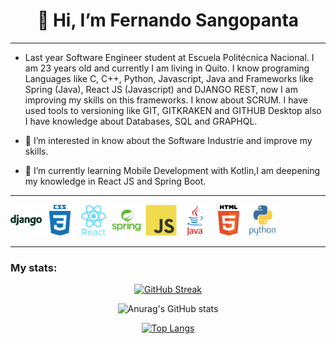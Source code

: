 
<h1 class="header" align="center">
  👋 Hi, I’m Fernando Sangopanta 
  </h1>
  <hr></hr>

- Last year Software Engineer student at Escuela Politécnica Nacional. I am 23 years old and currently I am living in Quito. I know programing Languages like C, C++, Python, Javascript, Java and  Frameworks like Spring (Java), React JS (Javascript) and DJANGO REST, now I am improving my skills on this  frameworks. I know about SCRUM. I have used tools to versioning like GIT, GITKRAKEN and GITHUB Desktop also I have knowledge about Databases, SQL and GRAPHQL.

- 👀 I’m interested in know about the Software Industrie and improve my skills.
- 🌱 I’m currently learning Mobile Development with Kotlin,I am deepening my knowledge in React JS and Spring Boot.

<hr></hr>
<div align="left">
  <img src="https://github.com/devicons/devicon/blob/master/icons/django/django-plain-wordmark.svg" height="50px" width="50px"
       />
    <img src="https://github.com/devicons/devicon/blob/master/icons/css3/css3-plain-wordmark.svg" height="50px" width="50px"
       />
      <img src="https://github.com/devicons/devicon/blob/master/icons/react/react-original-wordmark.svg" height="50px" width="50px"
       />
        <img src="https://github.com/devicons/devicon/blob/master/icons/spring/spring-original-wordmark.svg" height="50px" width="50px"
       />
          <img src="https://github.com/devicons/devicon/blob/master/icons/javascript/javascript-original.svg" height="50px" width="50px"
       />
          <img src="https://github.com/devicons/devicon/blob/master/icons/java/java-original-wordmark.svg" height="50px" width="50px"
       />
          <img src="https://github.com/devicons/devicon/blob/master/icons/html5/html5-original-wordmark.svg" height="50px" width="50px"
       />
          <img src="https://github.com/devicons/devicon/blob/master/icons/python/python-original-wordmark.svg" height="50px" width="50px"
       />
  </div>
<hr> </hr>


### My stats: 

<div align = "center">
  
[![GitHub Streak](https://github-readme-streak-stats.herokuapp.com?user=Fernando473&theme=synthwave)](https://git.io/streak-stats)

</div>

<div align = "center">
  
![Anurag's GitHub stats](https://github-readme-stats.vercel.app/api?username=Fernando473&show_icons=true&theme=radical&count_private=true)
  
</div>

<div align ="center">
  
  [![Top Langs](https://github-readme-stats.vercel.app/api/top-langs/?username=Fernando473&hide_progress=false&langs_count=5)](https://github.com/Fernando473/github-readme-stats)
  
  </div>



<!---
Fernando473/Fernando473 is a ✨ special ✨ repository because its `README.md` (this file) appears on your GitHub profile.
You can click the Preview link to take a look at your changes.
--->

